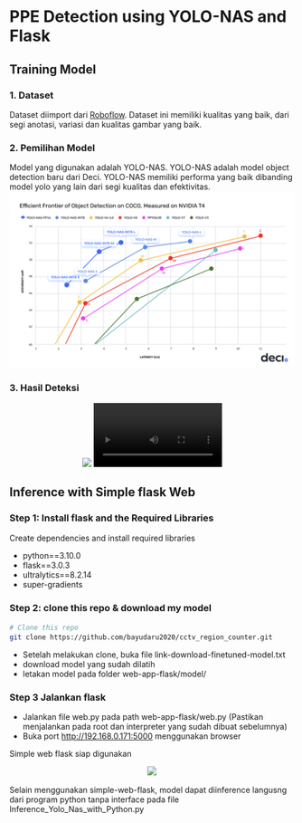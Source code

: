 # PPE Detection using YOLO-NAS and Flask

## Training Model

### 1. Dataset
Dataset diimport dari [Roboflow](https://universe.roboflow.com/project-uyrxf/ppe_detection-v1x3l). Dataset ini memiliki kualitas yang baik, dari segi anotasi, variasi dan kualitas gambar yang baik.

### 2. Pemilihan Model
Model yang digunakan adalah YOLO-NAS. YOLO-NAS adalah model object detection baru dari Deci. YOLO-NAS memiliki performa yang baik dibanding model yolo yang lain dari segi kualitas dan efektivitas.
![YOLO_NAS](https://github.com/bayudaru2020/PPE-Detection-using-YOLO-NAS-and-Flask/blob/master/img/yolo_nas_peforma.png)

### 3. Hasil Deteksi

<div>
<p align="center">
  <img src="/result-example-img" width="45%">
  <video src="result-example-vid" width="45%" controls></video>
</p>
</div>



## Inference with Simple flask Web
### Step 1: Install flask and the Required Libraries
Create dependencies and install required libraries
* python==3.10.0
* flask==3.0.3
* ultralytics==8.2.14
* super-gradients

### Step 2: clone this repo & download my model
```bash
# Clone this repo
git clone https://github.com/bayudaru2020/cctv_region_counter.git
```
- Setelah melakukan clone, buka file link-download-finetuned-model.txt
- download model yang sudah dilatih
- letakan model pada folder web-app-flask/model/

### Step 3 Jalankan flask
* Jalankan file web.py pada path web-app-flask/web.py (Pastikan menjalankan pada root dan interpreter yang sudah dibuat sebelumnya)
* Buka port http://192.168.0.171:5000 menggunakan browser

Simple web flask siap digunakan
<div>
<p align="center">
  <img src="/img/simple-web-flask">
</p>
</div>

Selain menggunakan simple-web-flask, model dapat diinference langusng dari program python tanpa interface pada file Inference_Yolo_Nas_with_Python.py